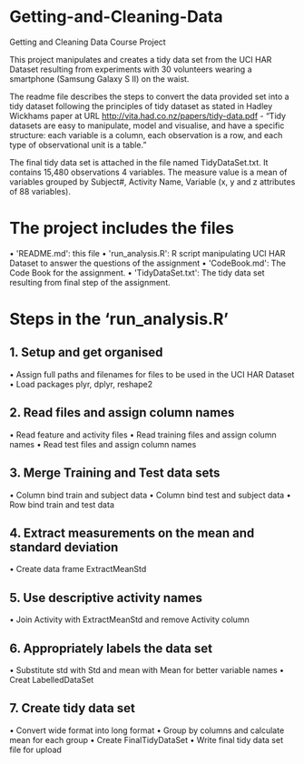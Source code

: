 # Getting-and-Cleaning-Data
Getting and Cleaning Data Course Project

This project manipulates and creates a tidy data set from the UCI HAR Dataset resulting from experiments with 30 volunteers wearing a smartphone (Samsung Galaxy S II) on the waist. 

The readme file describes the steps to convert the data provided set into a tidy dataset following the principles of tidy dataset as stated in Hadley Wickhams paper at URL http://vita.had.co.nz/papers/tidy-data.pdf - “Tidy datasets are easy to manipulate, model and visualise, and have a specific structure: each variable is a column, each observation is a row, and each type of observational unit is a table.”

The final tidy data set is attached in the file named TidyDataSet.txt.
It contains 15,480 observations 4 variables. The measure value is a mean of variables grouped by Subject#, Activity Name, Variable (x, y and z attributes of 88 variables). 

# The project includes the files
•	'README.md': this file
•	'run_analysis.R': R script manipulating UCI HAR Dataset to answer the questions of the assignment
•	'CodeBook.md': The Code Book for the assignment.
•	'TidyDataSet.txt': The tidy data set resulting from final step of the assignment.

# Steps in the ‘run_analysis.R’
## 1. Setup and get organised
•	Assign full paths and filenames for files to be used in the UCI HAR Dataset
•	Load packages plyr, dplyr, reshape2

## 2. Read files and assign column names
•	Read feature and activity files
•	Read training files and assign column names
•	Read test files and assign column names

## 3. Merge Training and Test data sets
•	Column bind train and subject data
•	Column bind test and subject data
•	Row bind train and test data

## 4. Extract measurements on the mean and standard deviation 
•	Create data frame ExtractMeanStd

## 5. Use descriptive activity names 
•	Join Activity with ExtractMeanStd and remove Activity column

## 6. Appropriately labels the data set 
•	Substitute std with Std and mean with Mean for better variable names 
•	Creat LabelledDataSet 

## 7. Create tidy data set 
•	Convert wide format into long format 
•	Group by columns and calculate mean for each group
•	Create FinalTidyDataSet 
•	Write final tidy data set file for upload
